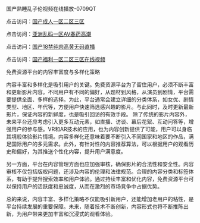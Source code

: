 国产熟睡乱子伦视频在线播放-0709QT

点击访问：<a href="https://heiliaoxqkkct.pages.dev">国产成人一区二区三区</a>

点击访问：<a href="https://gsd-agv.pages.dev/">亚洲乱码一区AV春药高潮</a>

点击访问：<a href="https://tfda.pages.dev/">国产18禁纯肉高黄无码直播</a>

点击访问：<a href="https://gsd-agv.pages.dev/">国产福利一区二区三区在线视频</a>


免费资源平台的内容丰富度与多样化策略  

内容丰富和多样化是吸引用户的关键。免费资源平台为了留住用户，必须不断丰富和更新影片内容。不同用户有不同的偏好，从题材到风格，从演员到剧情，平台需要提供全面、多样的选择。为此，平台通常会建立详细的分类体系，如女优、剧情类型、地区、年代等，方便用户快速筛选感兴趣的影片。与此同时，及时更新最新影片，保证内容的新鲜度，也是吸引回访的有效手段。
除了传统的影片内容外，未来平台还应考虑引入更多互动元素，如直播、访谈、幕后花絮、互动问答等，增强用户的参与感。VR和AR技术的应用，也为内容创新提供了可能，用户可以身临其境般体验影片情境。内容多样化还意味着要不断引入不同国家和地区的作品，满足国际用户的多元需求。此外，有针对性的内容推荐算法，可以根据用户的观看历史和偏好，为其推送个性化内容，提升用户满意度。  

另一方面，平台在内容管理方面也应加强审核，确保影片的合法性和安全性。内容审核不仅包括版权问题，还涉及内容的伦理和法律规范。合理的内容分类和标签体系，有助于提升搜索效率和用户体验。通过持续丰富和优化内容，免费资源平台可以保持用户的活跃度和忠诚度，从而在激烈的市场竞争中占据优势。  

总的来说，内容丰富、多样化策略不仅能吸引新用户，还能增加老用户的粘性，是平台持续发展的重要保障。未来，随着技术不断创新，内容形式也将不断推陈出新，为用户带来更加丰富和沉浸式的观看体验。

<span style="display:none;">[Canonical link]( https://github.com/ad0700925/491358 ）</span>
